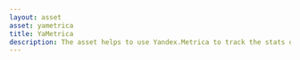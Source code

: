 ```yaml
---
layout: asset
asset: yametrica
title: YaMetrica
description: The asset helps to use Yandex.Metrica to track the stats of your HTML5 game.
---
```

